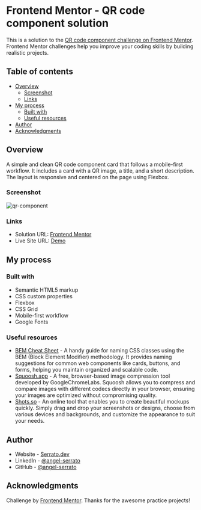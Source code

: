# Frontend Mentor - QR code component solution

This is a solution to the [QR code component challenge on Frontend Mentor](https://www.frontendmentor.io/challenges/qr-code-component-iux_sIO_H). Frontend Mentor challenges help you improve your coding skills by building realistic projects. 

## Table of contents

- [Overview](#overview)
  - [Screenshot](#screenshot)
  - [Links](#links)
- [My process](#my-process)
  - [Built with](#built-with)
  - [Useful resources](#useful-resources)
- [Author](#author)
- [Acknowledgments](#acknowledgments)

## Overview

A simple and clean QR code component card that follows a mobile-first workflow. It includes a card with a QR image, a title, and a short description. The layout is responsive and centered on the page using Flexbox.

### Screenshot

![qr-component](https://github.com/user-attachments/assets/540c8dfd-afb9-4a6f-91e2-db90b8eab8d6)

### Links

- Solution URL: [Frontend Mentor](https://www.frontendmentor.io/solutions/qr-code-component-Bk5BxOG_zC)
- Live Site URL: [Demo](https://serrato.dev/frontend-qr-code-component/)

## My process

### Built with

- Semantic HTML5 markup
- CSS custom properties
- Flexbox
- CSS Grid
- Mobile-first workflow
- Google Fonts

### Useful resources

- [BEM Cheat Sheet](https://bem-cheat-sheet.9elements.com/) - A handy guide for naming CSS classes using the BEM (Block Element Modifier) methodology. It provides naming suggestions for common web components like cards, buttons, and forms, helping you maintain organized and scalable code.
- [Squoosh.app](https://squoosh.app/) - A free, browser-based image compression tool developed by GoogleChromeLabs. Squoosh allows you to compress and compare images with different codecs directly in your browser, ensuring your images are optimized without compromising quality.
- [Shots.so](https://shots.so/) - An online tool that enables you to create beautiful mockups quickly. Simply drag and drop your screenshots or designs, choose from various devices and backgrounds, and customize the appearance to suit your needs.

## Author

- Website - [Serrato.dev](https://www.serrato.dev)
- LinkedIn - [@angel-serrato](https://www.linkedin.com/in/angel-serrato/)
- GitHub - [@angel-serrato](https://github.com/angel-serrato)

## Acknowledgments

Challenge by [Frontend Mentor](https://www.frontendmentor.io/). Thanks for the awesome practice projects!

